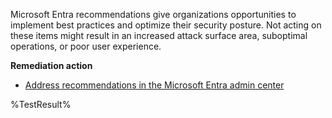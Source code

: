 Microsoft Entra recommendations give organizations opportunities to implement best practices and optimize their security posture. Not acting on these items might result in an increased attack surface area, suboptimal operations, or poor user experience.

**Remediation action**

- [Address recommendations in the Microsoft Entra admin center](https://learn.microsoft.com/entra/identity/monitoring-health/overview-recommendations?wt.mc_id=zerotrustrecommendations_automation_content_cnl_csasci#how-does-it-work)
<!--- Results --->
%TestResult%

